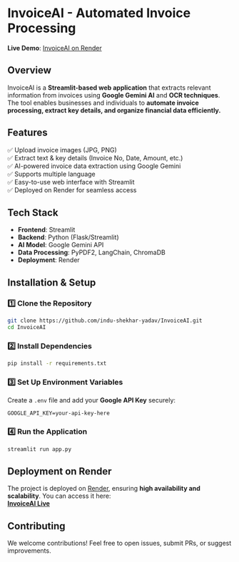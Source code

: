 
# InvoiceAI - Automated Invoice Processing  
**Live Demo**: [InvoiceAI on Render](https://invoiceai-50xd.onrender.com)  

## Overview  
InvoiceAI is a **Streamlit-based web application** that extracts relevant information from invoices using **Google Gemini AI** and **OCR techniques**. The tool enables businesses and individuals to **automate invoice processing, extract key details, and organize financial data efficiently.**  

## Features  
✅ Upload invoice images (JPG, PNG)  
✅ Extract text & key details (Invoice No, Date, Amount, etc.)  
✅ AI-powered invoice data extraction using Google Gemini  
✅ Supports multiple language  
✅ Easy-to-use web interface with Streamlit  
✅ Deployed on Render for seamless access  

## Tech Stack  
- **Frontend**: Streamlit  
- **Backend**: Python (Flask/Streamlit)  
- **AI Model**: Google Gemini API  
- **Data Processing**: PyPDF2, LangChain, ChromaDB  
- **Deployment**: Render  

## Installation & Setup  

### 1️⃣ Clone the Repository  
```bash
git clone https://github.com/indu-shekhar-yadav/InvoiceAI.git
cd InvoiceAI
```

### 2️⃣ Install Dependencies  
```bash
pip install -r requirements.txt
```

### 3️⃣ Set Up Environment Variables  
Create a `.env` file and add your **Google API Key** securely:  
```
GOOGLE_API_KEY=your-api-key-here
```

### 4️⃣ Run the Application  
```bash
streamlit run app.py
```

## Deployment on Render  
The project is deployed on [Render](https://render.com/), ensuring **high availability and scalability**. You can access it here:  
 **[InvoiceAI Live](https://invoiceai-50xd.onrender.com)**  

## Contributing  
We welcome contributions! Feel free to open issues, submit PRs, or suggest improvements.  
